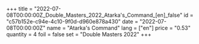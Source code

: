 +++
title = "2022-07-08T00:00:00Z_Double_Masters_2022_Atarka's_Command_[en]_false"
id = "c57b152e-c94e-4c10-9f0d-d960e878a430"
date = "2022-07-08T00:00:00Z"
name = "Atarka's Command"
lang = ["en"]
price = "0.53"
quantity = 4
foil = false
set = "Double Masters 2022"
+++
